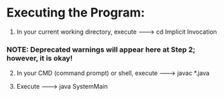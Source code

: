 # Executing the Program:

1) In your current working directory, execute ---> cd Implicit Invocation


### NOTE: Deprecated warnings will appear here at Step 2; however, it is okay!

2) In your CMD (command prompt) or shell, execute ---> javac *.java


3) Execute ---> java SystemMain
